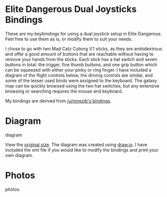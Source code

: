# Elite Dangerous Dual Joysticks Bindings

These are my keybindings for using a dual joystick setup in Elite Dangerous. Feel free to use them as is, or modify them to suit your needs.

I chose to go with two Mad Catz Cyborg V.1 sticks, as they are ambidextrous and offer a good amount of buttons that are reachable without having to remove your hands from the sticks. Each stick has a hat switch and seven buttons in total: the trigger, five thumb buttons, and one grip button which can be squeezed with either your pinky or ring finger. I have included a diagram of the flight controls below, the driving controls are similar, and some of the lesser used binds were assigned to the keyboard. The galaxy map can be quickly browsed using the two hat switches, but any extensive browsing or searching requires the mouse and keyboard.

My bindings are derived from [/u/nmezib's bindings](https://www.reddit.com/r/EliteDangerous/comments/2s3y1w/my_dual_joystick_setup_for_elite_dangerous_or_how/).

# Diagram

diagram

View the [original size](link). The diagram was created using [draw.io](https://www.draw.io/). I have included the xml file if you would like to modify the bindings and print your own diagram.

# Photos

photos